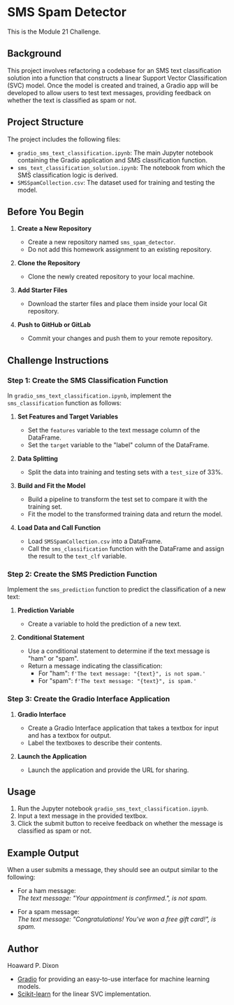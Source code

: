 # SMS Spam Detector

This is the Module 21 Challenge.

## Background

This project involves refactoring a codebase for an SMS text classification solution into a function that constructs a linear Support Vector Classification (SVC) model. Once the model is created and trained, a Gradio app will be developed to allow users to test text messages, providing feedback on whether the text is classified as spam or not.

## Project Structure

The project includes the following files:

- `gradio_sms_text_classification.ipynb`: The main Jupyter notebook containing the Gradio application and SMS classification function.
- `sms_text_classification_solution.ipynb`: The notebook from which the SMS classification logic is derived.
- `SMSSpamCollection.csv`: The dataset used for training and testing the model.

## Before You Begin

1. **Create a New Repository**
   - Create a new repository named `sms_spam_detector`.
   - Do not add this homework assignment to an existing repository.

2. **Clone the Repository**
   - Clone the newly created repository to your local machine.

3. **Add Starter Files**
   - Download the starter files and place them inside your local Git repository.

4. **Push to GitHub or GitLab**
   - Commit your changes and push them to your remote repository.

## Challenge Instructions

### Step 1: Create the SMS Classification Function

In `gradio_sms_text_classification.ipynb`, implement the `sms_classification` function as follows:

1. **Set Features and Target Variables**
   - Set the `features` variable to the text message column of the DataFrame.
   - Set the `target` variable to the "label" column of the DataFrame.

2. **Data Splitting**
   - Split the data into training and testing sets with a `test_size` of 33%.

3. **Build and Fit the Model**
   - Build a pipeline to transform the test set to compare it with the training set.
   - Fit the model to the transformed training data and return the model.

4. **Load Data and Call Function**
   - Load `SMSSpamCollection.csv` into a DataFrame.
   - Call the `sms_classification` function with the DataFrame and assign the result to the `text_clf` variable.

### Step 2: Create the SMS Prediction Function

Implement the `sms_prediction` function to predict the classification of a new text:

1. **Prediction Variable**
   - Create a variable to hold the prediction of a new text.

2. **Conditional Statement**
   - Use a conditional statement to determine if the text message is "ham" or "spam".
   - Return a message indicating the classification:
     - For "ham": `f'The text message: "{text}", is not spam.'`
     - For "spam": `f'The text message: "{text}", is spam.'`

### Step 3: Create the Gradio Interface Application

1. **Gradio Interface**
   - Create a Gradio Interface application that takes a textbox for input and has a textbox for output.
   - Label the textboxes to describe their contents.

2. **Launch the Application**
   - Launch the application and provide the URL for sharing.

## Usage

1. Run the Jupyter notebook `gradio_sms_text_classification.ipynb`.
2. Input a text message in the provided textbox.
3. Click the submit button to receive feedback on whether the message is classified as spam or not.

## Example Output

When a user submits a message, they should see an output similar to the following:

- For a ham message:  
  *The text message: "Your appointment is confirmed.", is not spam.*

- For a spam message:  
  *The text message: "Congratulations! You've won a free gift card!", is spam.*
## Author 

Hoaward P. Dixon

- [Gradio](https://gradio.app/) for providing an easy-to-use interface for machine learning models.
- [Scikit-learn](https://scikit-learn.org/stable/) for the linear SVC implementation.



